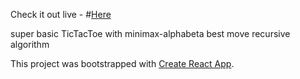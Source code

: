 Check it out live -
#[Here](https://jh0l.github.io/TicTacToe)

super basic TicTacToe with minimax-alphabeta best move recursive algorithm

This project was bootstrapped with [Create React App](https://github.com/facebookincubator/create-react-app).
